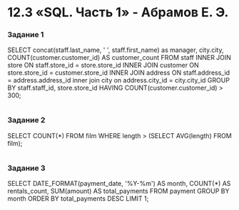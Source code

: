 # 12.3  «SQL. Часть 1» - Абрамов Е. Э.

### Задание 1

SELECT 
    concat(staff.last_name, ' ', staff.first_name) as manager,
    city.city,
    COUNT(customer.customer_id) AS customer_count
FROM 
    staff
    INNER JOIN store ON staff.store_id = store.store_id 
    INNER JOIN customer ON store.store_id = customer.store_id
	INNER JOIN address ON staff.address_id = address.address_id
	inner join city on address.city_id = city.city_id 
GROUP BY 
    staff.staff_id, store.store_id
HAVING 
    COUNT(customer.customer_id) > 300;
    
![]()

### Задание 2

SELECT COUNT(*) 
FROM film 
WHERE length > (SELECT AVG(length) FROM film);

![]()

### Задание 3

SELECT 
  DATE_FORMAT(payment_date, '%Y-%m') AS month, 
  COUNT(*) AS rentals_count, 
  SUM(amount) AS total_payments 
FROM payment 
GROUP BY month 
ORDER BY total_payments DESC 
LIMIT 1;

![]()